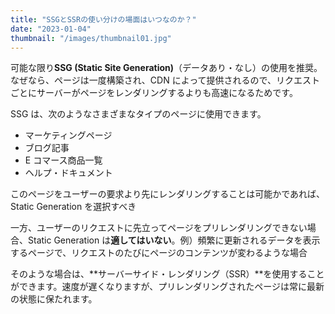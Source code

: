 ```yaml
---
title: "SSGとSSRの使い分けの場面はいつなのか？"
date: "2023-01-04"
thumbnail: "/images/thumbnail01.jpg"
---
```


可能な限り**SSG (Static Site Generation)**（データあり・なし）の使用を推奨。なぜなら、ページは一度構築され、CDN によって提供されるので、リクエストごとにサーバーがページをレンダリングするよりも高速になるためです。

SSG は、次のようなさまざまなタイプのページに使用できます。

- マーケティングページ
- ブログ記事
- E コマース商品一覧
- ヘルプ・ドキュメント

このページをユーザーの要求より先にレンダリングすることは可能かであれば、Static Generation を選択すべき

一方、ユーザーのリクエストに先立ってページをプリレンダリングできない場合、Static Generation は**適してはいない**。例）頻繁に更新されるデータを表示するページで、リクエストのたびにページのコンテンツが変わるような場合

そのような場合は、**サーバーサイド・レンダリング（SSR）**を使用することができます。速度が遅くなりますが、プリレンダリングされたページは常に最新の状態に保たれます。